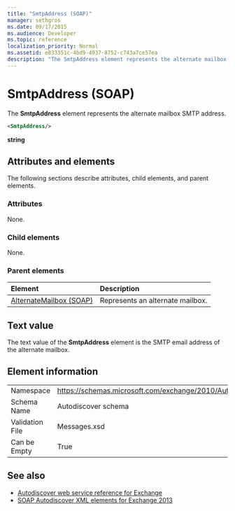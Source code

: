 ```yaml
---
title: "SmtpAddress (SOAP)"
manager: sethgros
ms.date: 09/17/2015
ms.audience: Developer
ms.topic: reference
localization_priority: Normal
ms.assetid: e833351c-4bd9-4937-8752-c743a7ce57ea
description: "The SmtpAddress element represents the alternate mailbox SMTP address."
---
```


# SmtpAddress (SOAP)

The **SmtpAddress** element represents the alternate mailbox SMTP address. 
  
```XML
<SmtpAddress/>
```

**string**

## Attributes and elements

The following sections describe attributes, child elements, and parent elements.
  
### Attributes

None.
  
### Child elements

None.
  
### Parent elements

|**Element**|**Description**|
|:-----|:-----|
|[AlternateMailbox (SOAP)](alternatemailbox-soap.md) <br/> |Represents an alternate mailbox.  <br/> |
   
## Text value

The text value of the **SmtpAddress** element is the SMTP email address of the alternate mailbox. 
  
## Element information

|||
|:-----|:-----|
|Namespace  <br/> |https://schemas.microsoft.com/exchange/2010/Autodiscover  <br/> |
|Schema Name  <br/> |Autodiscover schema  <br/> |
|Validation File  <br/> |Messages.xsd  <br/> |
|Can be Empty  <br/> |True  <br/> |
   
## See also

- [Autodiscover web service reference for Exchange](autodiscover-web-service-reference-for-exchange.md)
- [SOAP Autodiscover XML elements for Exchange 2013](soap-autodiscover-xml-elements-for-exchange-2013.md)

